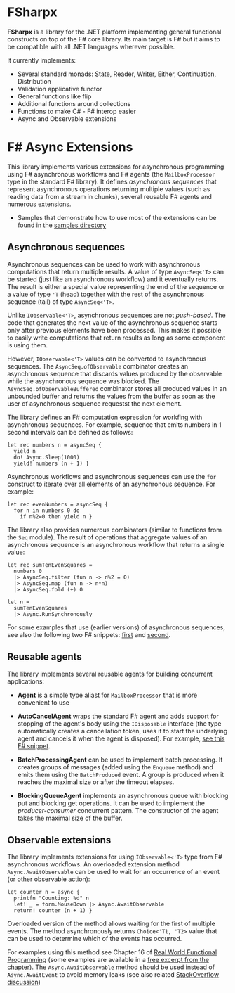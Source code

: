 FSharpx
=======

**FSharpx** is a library for the .NET platform implementing general functional constructs on top of the F# core library. 
Its main target is F# but it aims to be compatible with all .NET languages wherever possible.

It currently implements:

 * Several standard monads: State, Reader, Writer, Either, Continuation, Distribution
 * Validation applicative functor
 * General functions like flip
 * Additional functions around collections
 * Functions to make C# - F# interop easier
 * Async and Observable extensions


F# Async Extensions
===================

This library implements various extensions for asynchronous programming 
using F# asynchronous workflows and F# agents (the `MailboxProcessor` type
in the standard F# library). It defines _asynchronous sequences_ that represent
asynchronous operations returning multiple values (such as reading data from
a stream in chunks), several reusable F# agents and numerous extensions.

 * Samples that demonstrate how to use most of the extensions can
   be found in the [samples directory][7]

Asynchronous sequences
----------------------

Asynchronous sequences can be used to work with asynchronous computations that return
multiple results. A value of type `AsyncSeq<'T>` can be started (just like an asynchronous 
workflow) and it eventually returns. The result is either a special value representing
the end of the sequence or a value of type `'T` (head) together with the rest of the 
asynchronous sequence (tail) of type `AsyncSeq<'T>`.

Unlike `IObservable<'T>`, asynchronous sequences are not _push-based_. The code that 
generates the next value of the asynchronous sequence starts only after previous elements
have been processed. This makes it possible to easily write computations that return
results as long as some component is using them. 

However, `IObservable<'T>` values can
be converted to asynchronous sequences. The `AsyncSeq.ofObservable` combinator creates an
asynchronous sequence that discards values produced by the observable while the 
asynchronous sequence was blocked. The `AsyncSeq.ofObservableBuffered` combinator stores
all produced values in an unbounded buffer and returns the values from the buffer as soon
as the user of asynchronous sequence requestst the next element.

The library defines an F# computation expression for workfing with asynchronous sequences.
For example, sequence that emits numbers in 1 second intervals can be defined as follows:

    let rec numbers n = asyncSeq {
      yield n
      do! Async.Sleep(1000)
      yield! numbers (n + 1) }

Asynchronous workflows and asynchronous sequences can use the `for` construct to iterate
over all elements of an asynchronous sequence. For example:

    let rec evenNumbers = asyncSeq {
      for n in numbers 0 do
        if n%2=0 then yield n }

The library also provides numerous combinators (similar to functions from the `Seq` module).
The result of operations that aggregate values of an asynchronous sequence is an asynchronous
workflow that returns a single value:

    let rec sumTenEvenSquares = 
      numbers 0
      |> AsyncSeq.filter (fun n -> n%2 = 0)
      |> AsyncSeq.map (fun n -> n*n)
      |> AsyncSeq.fold (+) 0

    let n = 
      sumTenEvenSquares 
      |> Async.RunSynchronously

For some examples that use (earlier versions) of asynchronous sequences, see also the following
two F# snippets: [first][5] and [second][6].

Reusable agents
---------------

The library implements several reusable agents for building concurrent applications:

 * **Agent** is a simple type aliast for `MailboxProcessor` that is more convenient to use

 * **AutoCancelAgent** wraps the standard F# agent and adds support for stopping of the
   agent's body using the `IDisposable` interface (the type automatically creates a 
   cancellation token, uses it to start the underlying agent and cancels it when the agent 
   is disposed). For example, [see this F# snippet][1].

 * **BatchProcessingAgent** can be used to implement batch processing. It creates groups of 
   messages (added using the `Enqueue` method) and emits them using the `BatchProduced` 
   event. A group is produced when it reaches the maximal size or after the timeout elapses.

 * **BlockingQueueAgent** implements an asynchronous queue with blocking put and blocking 
   get operations. It can be used to implement the _producer-consumer_ concurrent pattern. 
   The constructor of the agent takes the maximal size of the buffer.


Observable extensions
---------------------

The library implements extensions for using `IObservable<'T>` type from F# asynchronous 
workflows. An overloaded extension method `Async.AwaitObservable` can be used to wait 
for an occurrence of an event (or other observable action):

    let counter n = async {
      printfn "Counting: %d" n
      let! _ = form.MouseDown |> Async.AwaitObservable
      return! counter (n + 1) }

Overloaded version of the method allows waiting for the first of multiple events. The 
method asynchronously returns `Choice<'T1, 'T2>` value that can be used to determine 
which of the events has occurred.

For examples using this method see Chapter 16 of [Real World Functional Programming][2] 
(some examples are available in a [free excerpt from the chapter][3]). The 
`Async.AwaitObservable` method should be used instead of `Async.AwaitEvent` to avoid 
memory leaks (see also related [StackOverflow discussion][4])

  [1]: http://fssnip.net/64
  [2]: http://manning.com/petricek
  [3]: http://dotnetslackers.com/articles/net/Programming-user-interfaces-using-f-sharp-workflows.aspx
  [4]: http://stackoverflow.com/questions/3701861/wait-for-any-event-of-multiple-events-simultaneously-in-f
  [5]: http://fssnip.net/1k
  [6]: http://fssnip.net/1Y
  [7]: http://github.com/fsharp/fsharpx/tree/master/samples
